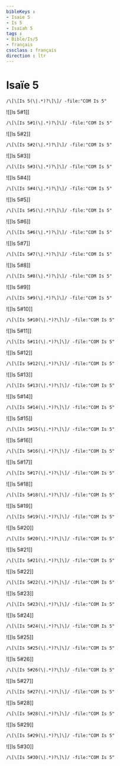 ```yaml
---
bibleKeys : 
- Isaïe 5
- Is 5
- Isaiah 5
tags : 
- Bible/Is/5
- français
cssclass : français
direction : ltr
---
```


# Isaïe 5

```query
/\[\[Is 5(\|.*)?\]\]/ -file:"COM Is 5"
```



![[Is 5#1]]

```query
/\[\[Is 5#1(\|.*)?\]\]/ -file:"COM Is 5"
```

![[Is 5#2]]

```query
/\[\[Is 5#2(\|.*)?\]\]/ -file:"COM Is 5"
```

![[Is 5#3]]

```query
/\[\[Is 5#3(\|.*)?\]\]/ -file:"COM Is 5"
```

![[Is 5#4]]

```query
/\[\[Is 5#4(\|.*)?\]\]/ -file:"COM Is 5"
```

![[Is 5#5]]

```query
/\[\[Is 5#5(\|.*)?\]\]/ -file:"COM Is 5"
```

![[Is 5#6]]

```query
/\[\[Is 5#6(\|.*)?\]\]/ -file:"COM Is 5"
```

![[Is 5#7]]

```query
/\[\[Is 5#7(\|.*)?\]\]/ -file:"COM Is 5"
```

![[Is 5#8]]

```query
/\[\[Is 5#8(\|.*)?\]\]/ -file:"COM Is 5"
```

![[Is 5#9]]

```query
/\[\[Is 5#9(\|.*)?\]\]/ -file:"COM Is 5"
```

![[Is 5#10]]

```query
/\[\[Is 5#10(\|.*)?\]\]/ -file:"COM Is 5"
```

![[Is 5#11]]

```query
/\[\[Is 5#11(\|.*)?\]\]/ -file:"COM Is 5"
```

![[Is 5#12]]

```query
/\[\[Is 5#12(\|.*)?\]\]/ -file:"COM Is 5"
```

![[Is 5#13]]

```query
/\[\[Is 5#13(\|.*)?\]\]/ -file:"COM Is 5"
```

![[Is 5#14]]

```query
/\[\[Is 5#14(\|.*)?\]\]/ -file:"COM Is 5"
```

![[Is 5#15]]

```query
/\[\[Is 5#15(\|.*)?\]\]/ -file:"COM Is 5"
```

![[Is 5#16]]

```query
/\[\[Is 5#16(\|.*)?\]\]/ -file:"COM Is 5"
```

![[Is 5#17]]

```query
/\[\[Is 5#17(\|.*)?\]\]/ -file:"COM Is 5"
```

![[Is 5#18]]

```query
/\[\[Is 5#18(\|.*)?\]\]/ -file:"COM Is 5"
```

![[Is 5#19]]

```query
/\[\[Is 5#19(\|.*)?\]\]/ -file:"COM Is 5"
```

![[Is 5#20]]

```query
/\[\[Is 5#20(\|.*)?\]\]/ -file:"COM Is 5"
```

![[Is 5#21]]

```query
/\[\[Is 5#21(\|.*)?\]\]/ -file:"COM Is 5"
```

![[Is 5#22]]

```query
/\[\[Is 5#22(\|.*)?\]\]/ -file:"COM Is 5"
```

![[Is 5#23]]

```query
/\[\[Is 5#23(\|.*)?\]\]/ -file:"COM Is 5"
```

![[Is 5#24]]

```query
/\[\[Is 5#24(\|.*)?\]\]/ -file:"COM Is 5"
```

![[Is 5#25]]

```query
/\[\[Is 5#25(\|.*)?\]\]/ -file:"COM Is 5"
```

![[Is 5#26]]

```query
/\[\[Is 5#26(\|.*)?\]\]/ -file:"COM Is 5"
```

![[Is 5#27]]

```query
/\[\[Is 5#27(\|.*)?\]\]/ -file:"COM Is 5"
```

![[Is 5#28]]

```query
/\[\[Is 5#28(\|.*)?\]\]/ -file:"COM Is 5"
```

![[Is 5#29]]

```query
/\[\[Is 5#29(\|.*)?\]\]/ -file:"COM Is 5"
```

![[Is 5#30]]

```query
/\[\[Is 5#30(\|.*)?\]\]/ -file:"COM Is 5"
```

